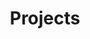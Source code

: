 ---
title: Projects
layout: collection
permalink: /portfolio/
collection: portfolio
entries_layout: grid
classes: wide
sort_by: date
sort_order: reverse
---